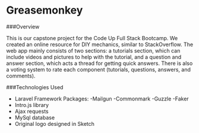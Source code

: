 # Greasemonkey

###Overview

This is our capstone project for the Code Up Full Stack Bootcamp. We created an online resource for DIY mechanics, similar to StackOverflow. The web app mainly consists of two sections: a tutorials section, which can include videos and pictures to help with the tutorial, and a question and answer section, which acts a thread for getting quick answers. There is also a voting system to rate each component (tutorials, questions, answers, and comments).

###Technologies Used
- Laravel Framework
	Packages:
	-Mailgun
	-Commonmark
	-Guzzle 
	-Faker
- Intro.js library
- Ajax requests
- MySql database 
- Original logo designed in Sketch


